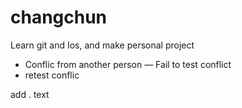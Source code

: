 # changchun

Learn git and Ios, and make personal project

- Conflic from another person
— Fail to test conflict
- retest conflic

add . text
